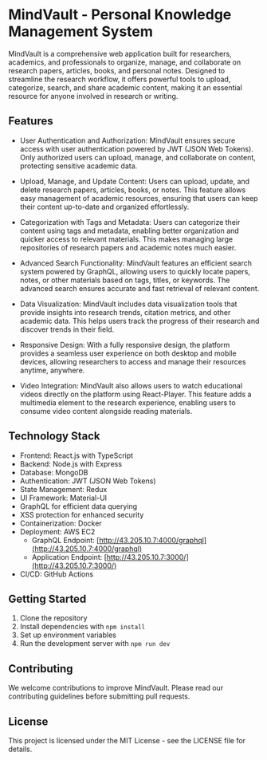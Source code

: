 # MindVault - Personal Knowledge Management System

MindVault is a comprehensive web application built for researchers, academics, and professionals to organize, manage, and collaborate on research papers, articles, books, and personal notes. Designed to streamline the research workflow, it offers powerful tools to upload, categorize, search, and share academic content, making it an essential resource for anyone involved in research or writing.

## Features

- User Authentication and Authorization:
MindVault ensures secure access with user authentication powered by JWT (JSON Web Tokens). Only authorized users can upload, manage, and collaborate on content, protecting sensitive academic data.

- Upload, Manage, and Update Content:
Users can upload, update, and delete research papers, articles, books, or notes. This feature allows easy management of academic resources, ensuring that users can keep their content up-to-date and organized effortlessly.

- Categorization with Tags and Metadata:
Users can categorize their content using tags and metadata, enabling better organization and quicker access to relevant materials. This makes managing large repositories of research papers and academic notes much easier.

- Advanced Search Functionality:
MindVault features an efficient search system powered by GraphQL, allowing users to quickly locate papers, notes, or other materials based on tags, titles, or keywords. The advanced search ensures accurate and fast retrieval of relevant content.

- Data Visualization:
MindVault includes data visualization tools that provide insights into research trends, citation metrics, and other academic data. This helps users track the progress of their research and discover trends in their field.

- Responsive Design:
With a fully responsive design, the platform provides a seamless user experience on both desktop and mobile devices, allowing researchers to access and manage their resources anytime, anywhere.

- Video Integration:
MindVault also allows users to watch educational videos directly on the platform using React-Player. This feature adds a multimedia element to the research experience, enabling users to consume video content alongside reading materials.

## Technology Stack

- Frontend: React.js with TypeScript
- Backend: Node.js with Express
- Database: MongoDB
- Authentication: JWT (JSON Web Tokens)
- State Management: Redux
- UI Framework: Material-UI
- GraphQL for efficient data querying
- XSS protection for enhanced security
- Containerization: Docker
- Deployment: AWS EC2
  - GraphQL Endpoint: [http://43.205.10.7:4000/graphql](http://43.205.10.7:4000/graphql)
  - Application Endpoint: [http://43.205.10.7:3000/](http://43.205.10.7:3000/)
- CI/CD: GitHub Actions

## Getting Started

1. Clone the repository
2. Install dependencies with `npm install`
3. Set up environment variables
4. Run the development server with `npm run dev`

## Contributing

We welcome contributions to improve MindVault. Please read our contributing guidelines before submitting pull requests.

## License

This project is licensed under the MIT License - see the LICENSE file for details.
